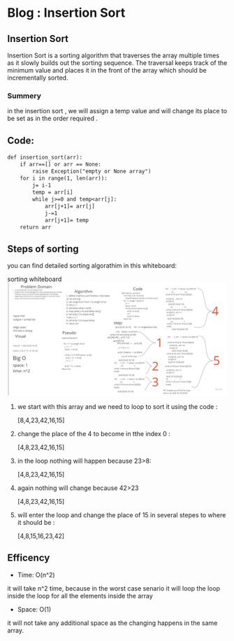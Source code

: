 # Blog : Insertion Sort

## Insertion Sort

Insertion Sort is a sorting algorithm that traverses the array multiple times as it slowly builds out the sorting sequence. The traversal keeps track of the minimum value and places it in the front of the array which should be incrementally sorted.

### Summery
in the insertion sort , we will assign a temp value and will change its place to be set as in the order required .


## Code:
```
def insertion_sort(arr):
    if arr==[] or arr == None:
        raise Exception("empty or None array")
    for i in range(1, len(arr)):
        j= i-1
        temp = arr[i]
        while j>=0 and temp<arr[j]:
            arr[j+1]= arr[j]
            j-=1
            arr[j+1]= temp
    return arr

```


## Steps of sorting 

 you can find detailed sorting algorathim in this whiteboard:

 sorting whiteboard ![whiteboard](../../assets/insertion_sort.jpg)
1. we start with this array and we need to loop to sort it using the code : 
 
     [8,4,23,42,16,15]

2. change the place of the 4 to become in tthe index 0 :

    [4,8,23,42,16,15]

3. in the loop nothing will happen because 23>8:

     [4,8,23,42,16,15]

4. again nothing will change because 42>23

    [4,8,23,42,16,15]

5. will enter the loop and change the place of 15 in several stepes to where it should be :

    [4,8,15,16,23,42]



## Efficency

- Time: O(n^2)


it will take n^2 time, because in the worst case senario it will loop the loop inside the loop for all the elements inside the array



- Space: O(1)

it will not take any additional space as the changing happens in the same array.

